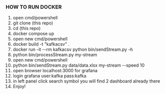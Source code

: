 ### HOW TO RUN DOCKER

  1. open cmd/powershell
  2. git clone (this repo)
  3. cd (this repo)
  4. docker compose up 
  5. open new cmd/powershell
  6. docker build -t "kafkacsv" .
  7. docker run -it --rm kafkacsv python bin/sendStream.py -h
  8. python bin/processStream.py my-stream
  9. open new cmd/powershell
  10. python bin/sendStream.py data/data.xlsx my-stream --speed 10
  11. open browser localhost:3000 for grafana
  12. login grafana user:kafka pass:kafka
  13. in left panel click search symbol you will find 2 dashboard already there
  14. Enjoy!

